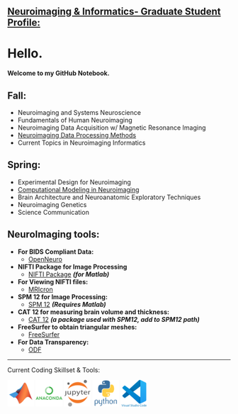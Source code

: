 <h2><a href="https://github.com/NeuroImagingJourney">Neuroimaging & Informatics- Graduate Student Profile: </a></h2>
<h1>Hello.</h1>


 <h4>Welcome to my GitHub Notebook.</h4>
 
<body>
    <h2>Fall:</h2>
    <ul>
        <li>Neuroimaging and Systems Neuroscience</li>
        <li>Fundamentals of Human Neuroimaging</li>
        <li>Neuroimaging Data Acquisition w/ Magnetic Resonance Imaging</li>
        <li><a href="https://github.com/NeuroImagingJourney/Neuroimaging-Data-Processing-Methods">Neuroimaging Data Processing Methods</a></li>
        <li>Current Topics in Neuroimaging Informatics</li>
    </ul>
</body>

</head>
<body>
    <h2>Spring:</h2>
    <ul>
        <li>Experimental Design for Neuroimaging</li>
        <li><a href="https://github.com/NeuroImagingJourney/Computational-Modeling-in-Neuroimaging">Computational Modeling in Neuroimaging</a></li>
        <li>Brain Architecture and Neuroanatomic Exploratory Techniques</li>
        <li>Neuroimaging Genetics</li>
        <li>Science Communication</li>
    </ul>
</body>


<h2>NeuroImaging tools:</h2>

- <b>For BIDS Compliant Data:</b>
  - [OpenNeuro](https://openneuro.org/)
- <b>NIFTI Package for Image Processing</b>
  - [NIFTI Package](https://www.mathworks.com/matlabcentral/fileexchange/8797-tools-for-nifti-and-analyze-image) <b><i>(for Matlab)</b></i>
- <b>For Viewing NIFTI files:</b>
  - [MRIcron](https://www.nitrc.org/projects/mricron)
- <b>SPM 12 for Image Processing:</b>
  - [SPM 12](https://www.fil.ion.ucl.ac.uk/spm/software/spm12/) <b><i>(Requires Matlab)</b></i>
- <b>CAT 12 for measuring brain volume and thickness:</b>
  - [CAT 12](https://neuro-jena.github.io/cat//index.html#DOWNLOAD) <b><i>(a package used with SPM12, add to SPM12 path)</b></i>
- <b>FreeSurfer to obtain triangular meshes:</b>
  - [FreeSurfer](https://surfer.nmr.mgh.harvard.edu/)
- <b>For Data Transparency:</b>
  - [ODF](https://osf.io/)

------
Current Coding Skillset & Tools:

<img src="https://github.com/devicons/devicon/blob/master/icons/matlab/matlab-original.svg" alt="Matlab logo" width="60" length="60" /> <a href="https://www.anaconda.com/download" target="_blank"><img src="https://github.com/devicons/devicon/blob/master/icons/anaconda/anaconda-original-wordmark.svg" alt="Anaconda logo" width="60" height="60" /></a> <img src="https://github.com/devicons/devicon/blob/master/icons/jupyter/jupyter-original-wordmark.svg" alt="Jupyter logo" width="60" length="60" /> <img src="https://github.com/devicons/devicon/blob/master/icons/python/python-original-wordmark.svg" alt="Python logo" width="60" length="60" />
<img src="https://github.com/devicons/devicon/blob/master/icons/vscode/vscode-original-wordmark.svg" alt="Visual Studio logo" width="60" length="60" />




<!--


-->

